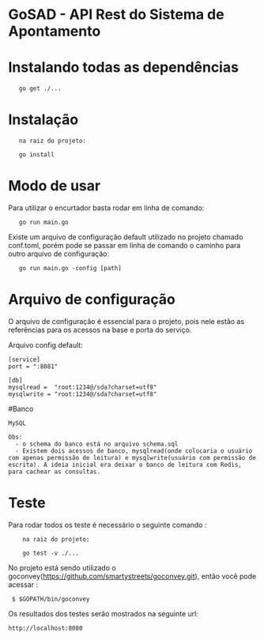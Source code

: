 # GoSAD - API Rest do Sistema de Apontamento

# Instalando todas as dependências
```
   go get ./...
```
# Instalação
```
   na raiz do projeto:

   go install
```

# Modo de usar

Para utilizar o encurtador basta rodar em linha de comando:
```
   go run main.go

```

Existe um arquivo de configuração default utilizado no projeto chamado
conf.toml, porém pode se passar em linha de comando o caminho para outro
arquivo de configuração:
```
   go run main.go -config [path]

```

# Arquivo de configuração

O arquivo de configuração é essencial para o projeto, pois nele estão as
referências para os acessos na base e porta do serviço.

Arquivo config default:
```
[service]
port = ":8081"

[db]
mysqlread =  "root:1234@/sda?charset=utf8"
mysqlwrite = "root:1234@/sda?charset=utf8"

```


#Banco
```
MySQL

Obs:
  - o schema do banco está no arquivo schema.sql
  - Existem dois acessos de banco, mysqlread(onde colocaria o usuário com apenas permissão de leitura) e mysqlwrite(usuário com permissão de escrita). A ideia inicial era deixar o banco de leitura com Redis, para cachear as consultas.

```



# Teste

Para rodar todos os teste é necessário o seguinte  comando :
```
    na raiz do projeto:

    go test -v ./...

```
No projeto está sendo utilizado o goconvey(https://github.com/smartystreets/goconvey.git), então
você pode acessar  :
```
 $ $GOPATH/bin/goconvey
```
Os resultados dos testes serão mostrados na seguinte url:
```
http://localhost:8080

```
